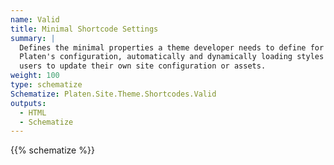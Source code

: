 ```yaml
---
name: Valid
title: Minimal Shortcode Settings
summary: |
  Defines the minimal properties a theme developer needs to define for a shortcode to function with
  Platen's configuration, automatically and dynamically loading styles without requiring the end
  users to update their own site configuration or assets.
weight: 100
type: schematize
Schematize: Platen.Site.Theme.Shortcodes.Valid
outputs:
  - HTML
  - Schematize
---
```


{{% schematize %}}

